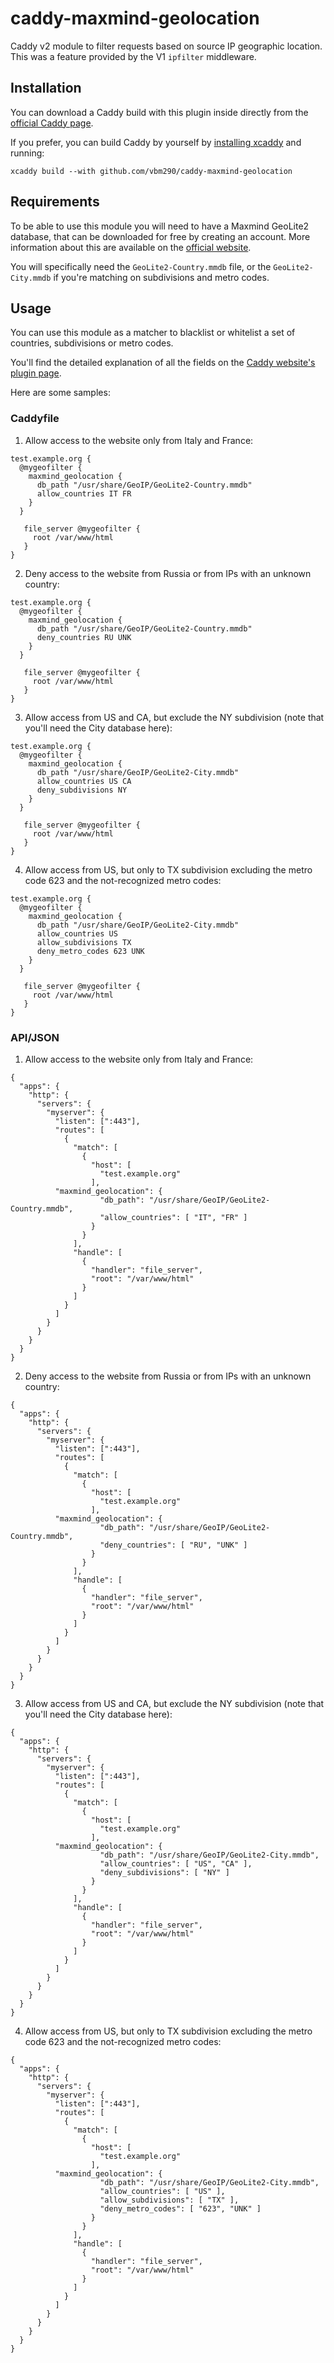 # caddy-maxmind-geolocation

Caddy v2 module to filter requests based on source IP geographic location. This was a feature provided by the V1 `ipfilter`
middleware. 

## Installation

You can download a Caddy build with this plugin inside directly from the [official Caddy page](https://caddyserver.com/download).

If you prefer, you can build Caddy by yourself by [installing xcaddy](https://github.com/caddyserver/xcaddy) and running:
```
xcaddy build --with github.com/vbm290/caddy-maxmind-geolocation
```

## Requirements 

To be able to use this module you will need to have a Maxmind GeoLite2 database, that can be downloaded for free
by creating an account. More information about this are available on the
[official website](https://dev.maxmind.com/geoip/geoip2/geolite2/).

You will specifically need the `GeoLite2-Country.mmdb` file, or the `GeoLite2-City.mmdb` if you're matching on subdivisions and metro codes.

## Usage

You can use this module as a matcher to blacklist or whitelist a set of countries, subdivisions or metro codes. 

You'll find the detailed explanation of all the fields on the [Caddy website's plugin page](https://caddyserver.com/docs/modules/http.matchers.maxmind_geolocation).

Here are some samples:

### Caddyfile

1. Allow access to the website only from Italy and France:
```
test.example.org {
  @mygeofilter {
    maxmind_geolocation {
      db_path "/usr/share/GeoIP/GeoLite2-Country.mmdb"
      allow_countries IT FR
    }
  }

   file_server @mygeofilter {
     root /var/www/html
   }
}

```

2. Deny access to the website from Russia or from IPs with an unknown country:
```
test.example.org {
  @mygeofilter {
    maxmind_geolocation {
      db_path "/usr/share/GeoIP/GeoLite2-Country.mmdb"
      deny_countries RU UNK
    }
  }

   file_server @mygeofilter {
     root /var/www/html
   }
}

```

3. Allow access from US and CA, but exclude the NY subdivision (note that you'll need the City database here):
```
test.example.org {
  @mygeofilter {
    maxmind_geolocation {
      db_path "/usr/share/GeoIP/GeoLite2-City.mmdb"
      allow_countries US CA
      deny_subdivisions NY
    }
  }

   file_server @mygeofilter {
     root /var/www/html
   }
}

```

4. Allow access from US, but only to TX subdivision excluding the metro code 623 and the not-recognized metro codes:
```
test.example.org {
  @mygeofilter {
    maxmind_geolocation {
      db_path "/usr/share/GeoIP/GeoLite2-City.mmdb"
      allow_countries US
      allow_subdivisions TX
      deny_metro_codes 623 UNK
    }
  }

   file_server @mygeofilter {
     root /var/www/html
   }
}

```

### API/JSON

1. Allow access to the website only from Italy and France:
```jsonc
{
  "apps": {
    "http": {
      "servers": {
        "myserver": {
          "listen": [":443"],
          "routes": [
            {
              "match": [
                {
                  "host": [
                    "test.example.org"
                  ],
		  "maxmind_geolocation": {
                    "db_path": "/usr/share/GeoIP/GeoLite2-Country.mmdb",
                    "allow_countries": [ "IT", "FR" ]
                  }
                }
              ],
              "handle": [
                {
                  "handler": "file_server",
                  "root": "/var/www/html"
                }
              ]
            }
          ]
        }
      }
    }
  }
}

```

2. Deny access to the website from Russia or from IPs with an unknown country:
```jsonc
{
  "apps": {
    "http": {
      "servers": {
        "myserver": {
          "listen": [":443"],
          "routes": [
            {
              "match": [
                {
                  "host": [
                    "test.example.org"
                  ],
		  "maxmind_geolocation": {
                    "db_path": "/usr/share/GeoIP/GeoLite2-Country.mmdb",
                    "deny_countries": [ "RU", "UNK" ]
                  }
                }
              ],
              "handle": [
                {
                  "handler": "file_server",
                  "root": "/var/www/html"
                }
              ]
            }
          ]
        }
      }
    }
  }
}

```

3. Allow access from US and CA, but exclude the NY subdivision (note that you'll need the City database here):
```jsonc
{
  "apps": {
    "http": {
      "servers": {
        "myserver": {
          "listen": [":443"],
          "routes": [
            {
              "match": [
                {
                  "host": [
                    "test.example.org"
                  ],
		  "maxmind_geolocation": {
                    "db_path": "/usr/share/GeoIP/GeoLite2-City.mmdb",
                    "allow_countries": [ "US", "CA" ],
                    "deny_subdivisions": [ "NY" ]
                  }
                }
              ],
              "handle": [
                {
                  "handler": "file_server",
                  "root": "/var/www/html"
                }
              ]
            }
          ]
        }
      }
    }
  }
}

```

4. Allow access from US, but only to TX subdivision excluding the metro code 623 and the not-recognized metro codes:
```jsonc
{
  "apps": {
    "http": {
      "servers": {
        "myserver": {
          "listen": [":443"],
          "routes": [
            {
              "match": [
                {
                  "host": [
                    "test.example.org"
                  ],
		  "maxmind_geolocation": {
                    "db_path": "/usr/share/GeoIP/GeoLite2-City.mmdb",
                    "allow_countries": [ "US" ],
                    "allow_subdivisions": [ "TX" ],
                    "deny_metro_codes": [ "623", "UNK" ]
                  }
                }
              ],
              "handle": [
                {
                  "handler": "file_server",
                  "root": "/var/www/html"
                }
              ]
            }
          ]
        }
      }
    }
  }
}

```
